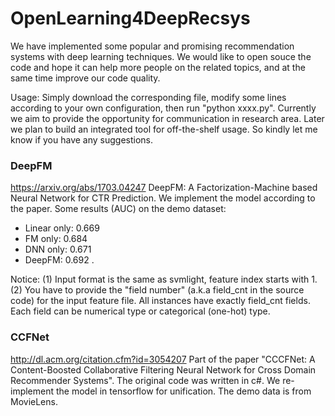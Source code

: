 # OpenLearning4DeepRecsys
We have implemented some popular and promising recommendation systems with deep learning techniques. We would like to open souce the code and hope it can help more people on the related topics, and at the same time improve our code quality.


Usage: Simply download the corresponding file, modify some lines according to your own configuration, then run "python xxxx.py". Currently we aim to provide the opportunity for communication in research area. Later we plan to build an integrated tool for off-the-shelf usage. So kindly let me know if you have any suggestions.

### DeepFM
https://arxiv.org/abs/1703.04247 DeepFM: A Factorization-Machine based Neural Network for CTR Prediction. We implement the model according to the paper. Some results (AUC) on the demo dataset: 
* Linear only: 0.669 
* FM only: 0.684   
* DNN only: 0.671  
* DeepFM: 0.692 .

Notice:  (1) Input format is the same as svmlight, feature index starts with 1. 
         (2) You have to provide the "field number" (a.k.a field_cnt in the source code) for the input feature file. All instances have exactly field_cnt fields.  Each field can be numerical type or categorical (one-hot) type.

### CCFNet
http://dl.acm.org/citation.cfm?id=3054207  Part of the paper "CCCFNet: A Content-Boosted Collaborative Filtering Neural Network for Cross Domain Recommender Systems".  The original code was written in c#. We re-implement the model in tensorflow for unification. The demo data is from MovieLens.
